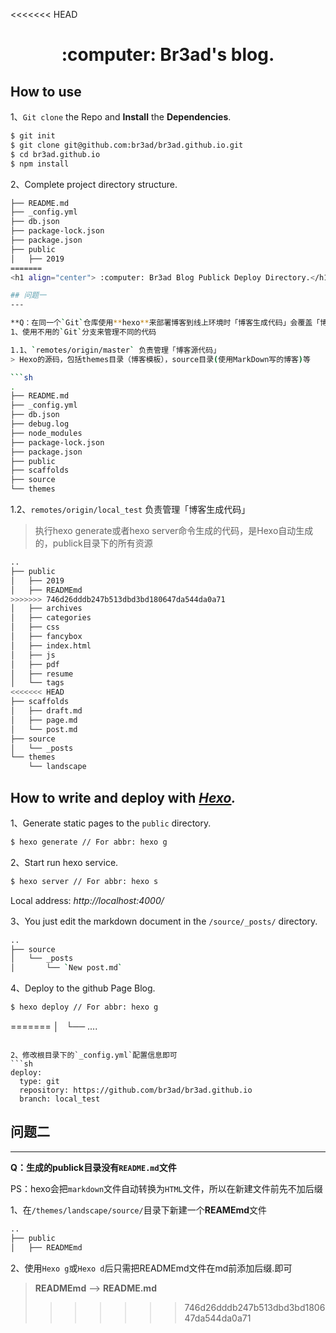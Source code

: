 <<<<<<< HEAD
<h1 align="center">:computer: Br3ad's blog.</h1>

## How to use

1、`Git clone` the Repo and **Install** the **Dependencies**.
```sh
$ git init
$ git clone git@github.com:br3ad/br3ad.github.io.git
$ cd br3ad.github.io
$ npm install
```

2、Complete project directory structure.
```sh
├── README.md
├── _config.yml
├── db.json
├── package-lock.json
├── package.json
├── public
│   ├── 2019
=======
<h1 align="center"> :computer: Br3ad Blog Publick Deploy Directory.</h1>

## 问题一
---

**Q：在同一个`Git`仓库使用**hexo**来部署博客到线上环境时「博客生成代码」会覆盖「博客源代码」并会推送到`Git`仓库**
1、使用不用的`Git`分支来管理不同的代码

1.1、`remotes/origin/master` 负责管理「博客源代码」
> Hexo的源码，包括themes目录（博客模板），source目录(使用MarkDown写的博客)等

```sh
.
├── README.md
├── _config.yml
├── db.json
├── debug.log
├── node_modules
├── package-lock.json
├── package.json
├── public
├── scaffolds
├── source
└── themes
```

1.2、`remotes/origin/local_test` 负责管理「博客生成代码」
> 执行hexo generate或者hexo server命令生成的代码，是Hexo自动生成的，publick目录下的所有资源

```sh
..
├── public
│   ├── 2019
│   ├── READMEmd
>>>>>>> 746d26dddb247b513dbd3bd180647da544da0a71
│   ├── archives
│   ├── categories
│   ├── css
│   ├── fancybox
│   ├── index.html
│   ├── js
│   ├── pdf
│   ├── resume
│   └── tags
<<<<<<< HEAD
├── scaffolds
│   ├── draft.md
│   ├── page.md
│   └── post.md
├── source
│   └── _posts
└── themes
    └── landscape
```

## How to write and deploy with *[Hexo](https://hexo.io/).*

1、Generate static pages to the `public` directory.
```sh
$ hexo generate // For abbr: hexo g
```

2、Start run hexo service.
```sh
$ hexo server // For abbr: hexo s
```
Local address: *http://localhost:4000/*

3、You just edit the markdown document in the `/source/_posts/` directory.
```sh
..
├── source
│   └── _posts
│       └── `New post.md`
```
4、Deploy to the github Page Blog.
```sh
$ hexo deploy // For abbr: hexo g
```
=======
│   └── ....
```

2、修改根目录下的`_config.yml`配置信息即可
```sh
deploy:
  type: git
  repository: https://github.com/br3ad/br3ad.github.io
  branch: local_test
```

## 问题二
---

**Q：生成的publick目录没有`README.md`文件**

PS：hexo会把`markdown`文件自动转换为`HTML`文件，所以在新建文件前先不加后缀

1、在`/themes/landscape/source/`目录下新建一个**REAMEmd**文件
```sh
..
├── public
│   ├── READMEmd
```

2、使用`Hexo g`或`Hexo d`后只需把READMEmd文件在md前添加后缀.即可
> **READMEmd** —> **README.md**
>>>>>>> 746d26dddb247b513dbd3bd180647da544da0a71
